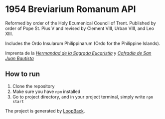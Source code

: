 # 1954 Breviarium Romanum API

Reformed by order of the Holy Ecumenical Council of Trent. Published by order of Pope St. Pius V and revised by Clement VIII, Urban VIII, and Leo XIII.

Includes the Ordo Insularum Philippinarum (Ordo for the Philippine Islands).


Imprenta de la
*[Hermandad de la Sagrada Eucaristía](https://www.facebook.com/HermandadSaE/)*
y
*[Cofradía de San Juan Bautista](https://www.facebook.com/cdsjb/)*


## How to run
1. Clone the repository
2. Make sure you have `npm` installed
3. Go to project directory, and in your project terminal, simply write `npm start`

The project is generated by [LoopBack](http://loopback.io).
